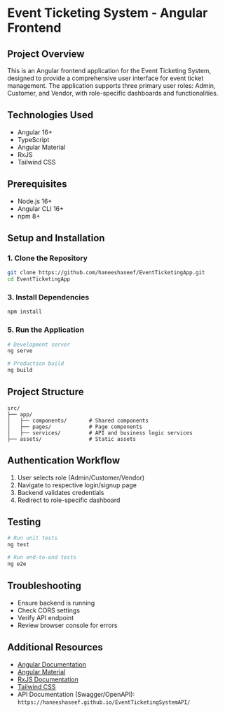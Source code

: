 # Event Ticketing System - Angular Frontend

## Project Overview
This is an Angular frontend application for the Event Ticketing System, designed to provide a comprehensive user interface for event ticket management. The application supports three primary user roles: Admin, Customer, and Vendor, with role-specific dashboards and functionalities.

## Technologies Used
* Angular 16+
* TypeScript
* Angular Material
* RxJS
* Tailwind CSS

## Prerequisites
* Node.js 16+
* Angular CLI 16+
* npm 8+

## Setup and Installation

### 1. Clone the Repository
```bash
git clone https://github.com/haneeshaseef/EventTicketingApp.git
cd EventTicketingApp
```

### 3. Install Dependencies
```bash
npm install
```


### 5. Run the Application
```bash
# Development server
ng serve

# Production build
ng build 
```

## Project Structure
```
src/
├── app/
│   ├── components/       # Shared components
│   ├── pages/            # Page components
│   ├── services/         # API and business logic services
├── assets/               # Static assets
```

## Authentication Workflow
1. User selects role (Admin/Customer/Vendor)
2. Navigate to respective login/signup page
3. Backend validates credentials
4. Redirect to role-specific dashboard

## Testing
```bash
# Run unit tests
ng test

# Run end-to-end tests
ng e2e
```

## Troubleshooting
* Ensure backend is running
* Check CORS settings
* Verify API endpoint
* Review browser console for errors

## Additional Resources
* [Angular Documentation](https://angular.io/docs)
* [Angular Material](https://material.angular.io/)
* [RxJS Documentation](https://rxjs.dev/guide/overview)
* [Tailwind CSS](https://tailwindcss.com/docs)
* API Documentation (Swagger/OpenAPI): `https://haneeshaseef.github.io/EventTicketingSystemAPI/`
```
